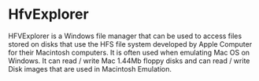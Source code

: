 # HfvExplorer
HFVExplorer is a Windows file manager that can be used to access files stored on disks that use the HFS file system developed by Apple Computer for their Macintosh computers. It is often used when emulating Mac OS on Windows. It can read / write Mac 1.44Mb floppy disks and can read / write Disk images that are used in Macintosh Emulation.
